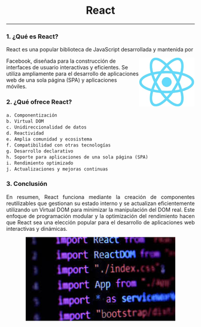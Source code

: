 <div style="text-align:center;">
    <h1>React</h1>
</div>

__________________
### 1. ¿Qué es React?

<p style="text-align: justify;"> React es una popular biblioteca de JavaScript desarrollada y mantenida por 

</p><img src=https://raw.githubusercontent.com/raccssoo/SMX2-M8UF1A1-HistoriaWeb-2012-React-OscarBallester/main/Images/reactlogo.jpg?token=GHSAT0AAAAAACHULFFE6DUPOFRC7QMIXOOMZJAD45Q alt="react" style="float: right; width: 150px;">

Facebook, diseñada para la construcción de interfaces de usuario interactivas y eficientes. Se utiliza ampliamente para el desarrollo de aplicaciones web de una sola página (SPA) y aplicaciones móviles.

### 2. ¿Qué ofrece React? 

    a. Componentización
    b. Virtual DOM
    c. Unidireccionalidad de datos
    d. Reactividad
    e. Amplia comunidad y ecosistema
    f. Compatibilidad con otras tecnologías
    g. Desarrollo declarativo
    h. Soporte para aplicaciones de una sola página (SPA)
    i. Rendimiento optimizado
    j. Actualizaciones y mejoras continuas

    
### 3. Conclusión

<p style="text-align: justify;">
En resumen, React funciona mediante la creación de componentes reutilizables que gestionan su estado interno y se actualizan eficientemente utilizando un Virtual DOM para minimizar la manipulación del DOM real. Este enfoque de programación modular y la optimización del rendimiento hacen que React sea una elección popular para el desarrollo de aplicaciones web interactivas y dinámicas.


<div style="text-align:center;">
    <img src="https://raw.githubusercontent.com/raccssoo/SMX2-M8UF1A1-HistoriaWeb-2012-React-OscarBallester/main/Images/reactlibrary.jpg?token=GHSAT0AAAAAACHULFFFUG3WCRSVJNN2HLDGZJADZ5Q" alt="Texto alternativo" width="400px" />
</div>
